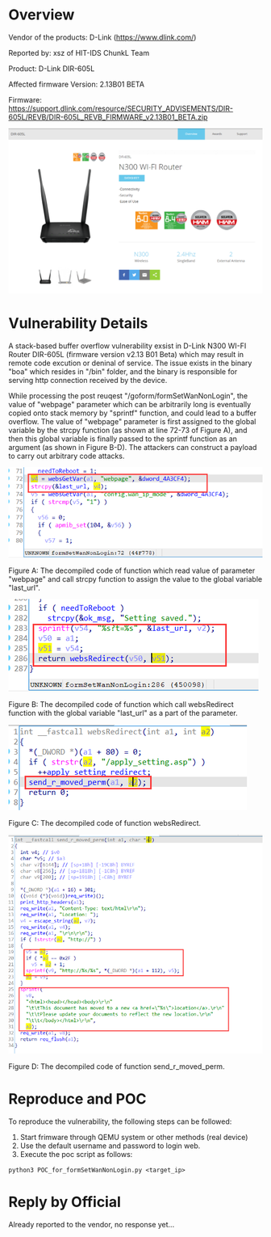 # Overview
Vendor of the products: D-Link (https://www.dlink.com/)

Reported by: xsz of HIT-IDS ChunkL Team

Product: D-Link DIR-605L

Affected firmware Version: 2.13B01 BETA

Firmware: https://support.dlink.com/resource/SECURITY_ADVISEMENTS/DIR-605L/REVB/DIR-605L_REVB_FIRMWARE_v2.13B01_BETA.zip

![product](../../imgs/product.png)

# Vulnerability Details
A stack-based buffer overflow vulnerability exsist in D-Link N300 WI-FI Router DIR-605L (firmware version v2.13 B01 Beta) which may result in remote code excution or deninal of service. The issue exists in the binary "boa" which resides in "/bin" folder, and the binary is responsible for serving http connection received by the device. 

While processing the post reuqest "/goform/formSetWanNonLogin", the value of "webpage" parameter which can be arbitrarily long is eventually copied onto stack memory by "sprintf" function, and could lead to a buffer overflow. The value of "webpage" parameter is first assigned to the global variable by the strcpy function (as shown at line 72-73 of Figure A), and then this global variable is finally passed to the sprintf function as an argument (as shown in Figure B-D). The attackers can construct a payload to carry out arbitrary code attacks.

![Fig1](imgs/fig1.png)

Figure A: The decompiled code of function which read value of parameter "webpage" and call strcpy function to assign the value to the global variable "last_url".

![fig2](imgs/fig2.png)

Figure B: The decompiled code of function which call websRedirect function with the global variable "last_url" as a part of the parameter.

![fig3](imgs/fig3.png)

Figure C: The decompiled code of function websRedirect.

![fig4](imgs/fig4.png)

Figure D: The decompiled code of function send_r_moved_perm.

# Reproduce and POC
To reproduce the vulnerability, the following steps can be followed:
1. Start frimware through QEMU system or other methods (real device)
2. Use the default username and password to login web.
3. Execute the poc script as follows:

```shell
python3 POC_for_formSetWanNonLogin.py <target_ip>
```

# Reply by Official
Already reported to the vendor, no response yet...
